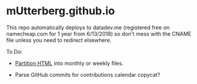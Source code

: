 # mUtterberg.github.io

This repo automatically deploys to datadev.me (registered free on namecheap.com for 1 year from 6/13/2018) so
don't mess with the CNAME file unless you need to redirect elsewhere.

To Do:

* [Partition HTML](https://www.w3schools.com/howto/howto_html_include.asp) into monthly or weekly files.

* Parse GitHub commits for contributions calendar copycat?
